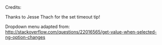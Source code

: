 Credits:

Thanks to Jesse Thach for the set timeout tip!

Dropdown menu adapted from:
http://stackoverflow.com/questions/22016565/get-value-when-selected-ng-option-changes
